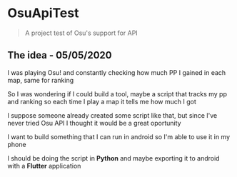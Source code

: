 # OsuApiTest
> A project test of Osu's support for API

## The idea - 05/05/2020
I was playing Osu! and constantly checking how much PP I gained in each map, same for ranking

So I was wondering if I could build a tool, maybe a script that tracks my pp and ranking so each time I play a map it tells me how much I got

I suppose someone already created some script like that, but since I've never tried Osu API I thought it would be a great oportunity

I want to build something that I can run in android so I'm able to use it in my phone

I should be doing the script in **Python** and maybe exporting it to android with a **Flutter** application
